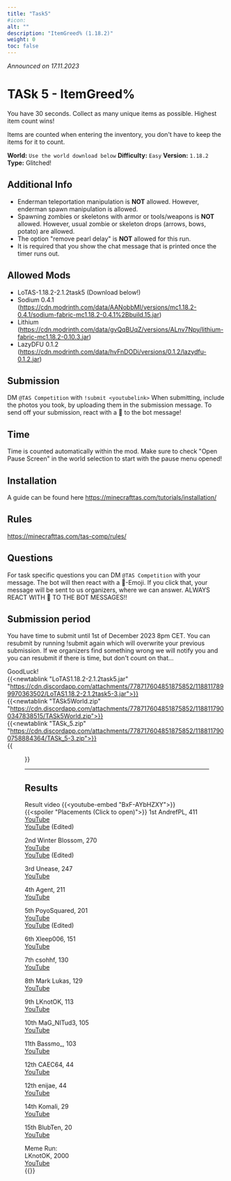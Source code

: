 ```yaml
---
title: "Task5"
#icon:
alt: ""
description: "ItemGreed% (1.18.2)"
weight: 0
toc: false
---
```


*Announced on 17.11.2023*

# TASk 5 - ItemGreed%
You have 30 seconds. Collect as many unique items as possible. Highest item count wins!

Items are counted when entering the inventory, you don't have to keep the items for it to count.

**World:** `Use the world download below`
**Difficulty:** `Easy`
**Version:** `1.18.2`
**Type:** Glitched!

## Additional Info
- Enderman teleportation manipulation is **NOT** allowed. However, enderman spawn manipulation is allowed.
- Spawning zombies or skeletons with armor or tools/weapons is **NOT** allowed. However, usual zombie or skeleton drops (arrows, bows, potato) are allowed.
- The option "remove pearl delay" is **NOT** allowed for this run.
- It is required that you show the chat message that is printed once the timer runs out.
## Allowed Mods
- LoTAS-1.18.2-2.1.2task5 (Download below!)
- Sodium 0.4.1 (https://cdn.modrinth.com/data/AANobbMI/versions/mc1.18.2-0.4.1/sodium-fabric-mc1.18.2-0.4.1%2Bbuild.15.jar)
- Lithium (https://cdn.modrinth.com/data/gvQqBUqZ/versions/ALnv7Npy/lithium-fabric-mc1.18.2-0.10.3.jar)
- LazyDFU 0.1.2 (https://cdn.modrinth.com/data/hvFnDODi/versions/0.1.2/lazydfu-0.1.2.jar)
## Submission
DM `@TAS Competition` with `!submit <youtubelink>`
When submitting, include the photos you took, by uploading them in the submission message.
To send off your submission, react with a 📨 to the bot message!
## Time
Time is counted automatically within the mod. Make sure to check "Open Pause Screen" in the world selection to start with the pause menu opened!
## Installation
A guide can be found here https://minecrafttas.com/tutorials/installation/
## Rules
https://minecrafttas.com/tas-comp/rules/
## Questions
For task specific questions you can DM `@TAS Competition` with your message. The bot will then react with a 📨-Emoji. If you click that, your message will be sent to us organizers, where we can answer. ALWAYS REACT WITH 📨 TO THE BOT MESSAGES!!
## Submission period
You have time to submit until 1st of December 2023 8pm CET. You can resubmit by running !submit again which will overwrite your previous submission. If we organizers find something wrong we will notify you and you can resubmit if there is time, but don't count on that...

GoodLuck!  
{{<newtablink "LoTAS1.18.2-2.1.2task5.jar" "https://cdn.discordapp.com/attachments/778717604851875852/1188117899970363502/LoTAS1.18.2-2.1.2task5-3.jar">}}  
{{<newtablink "TASk5World.zip" "https://cdn.discordapp.com/attachments/778717604851875852/1188117900347838515/TASk5World.zip">}}  
{{<newtablink "TASk_5.zip" "https://cdn.discordapp.com/attachments/778717604851875852/1188117900758884364/TASk_5-3.zip">}}  
{{<figure class="screenshot" src="../thumbnails/Preview5.jpg">}}

---

## Results
Result video
{{<youtube-embed "BxF-AYbHZXY">}}  
{{<spoiler "Placements (Click to open)">}}
1st AndrefPL, 411  
[YouTube](https://youtu.be/M_eYbH0t5fA)  
[YouTube](https://youtu.be/0OTYahresyk) (Edited)  

2nd Winter Blossom, 270  
[YouTube](https://www.youtube.com/watch?v=KIIn9ujvFJs)  
[YouTube](https://youtu.be/Tssy6eMALAs) (Edited)  

3rd Unease, 247  
[YouTube](https://youtu.be/qSr57bRQ1HI)  

4th Agent, 211  
[YouTube](https://www.youtube.com/watch?v=7EuWXzWZbck)  

5th PoyoSquared, 201  
[YouTube](https://www.youtube.com/watch?v=htfuxjNEOVI)  
[YouTube](https://youtu.be/lj7uDRBdss8) (Edited)  

6th Xleep006, 151  
[YouTube](https://youtu.be/9JFr5n5xYig)  

7th csohhf, 130  
[YouTube](https://www.youtube.com/watch?v=KtvVMP-5rwc)  

8th Mark Lukas, 129  
[YouTube](https://youtu.be/CnRc5jGffCE)  

9th LKnotOK, 113  
[YouTube](https://youtu.be/kaIyGcln83U)  

10th MaG_NITud3, 105  
[YouTube](https://youtu.be/PM_cStF97WA)  

11th Bassmo_, 103  
[YouTube](https://www.youtube.com/watch?v=Jhw7DNVmKoo)  

12th CAEC64, 44  
[YouTube](https://www.youtube.com/watch?v=uXT7c5_q8Y0)  

12th enijae, 44  
[YouTube](https://youtu.be/O7Sv8-yhPH8)  

14th Komali, 29  
[YouTube](https://youtu.be/SqReTsDyLZs)  

15th BlubTen, 20  
[YouTube](https://www.youtube.com/watch?v=gJuKF3DoREk)  

Meme Run:  
LKnotOK, 2000  
[YouTube](https://youtu.be/qYtjjxuwZH0)  
{{</spoiler>}}